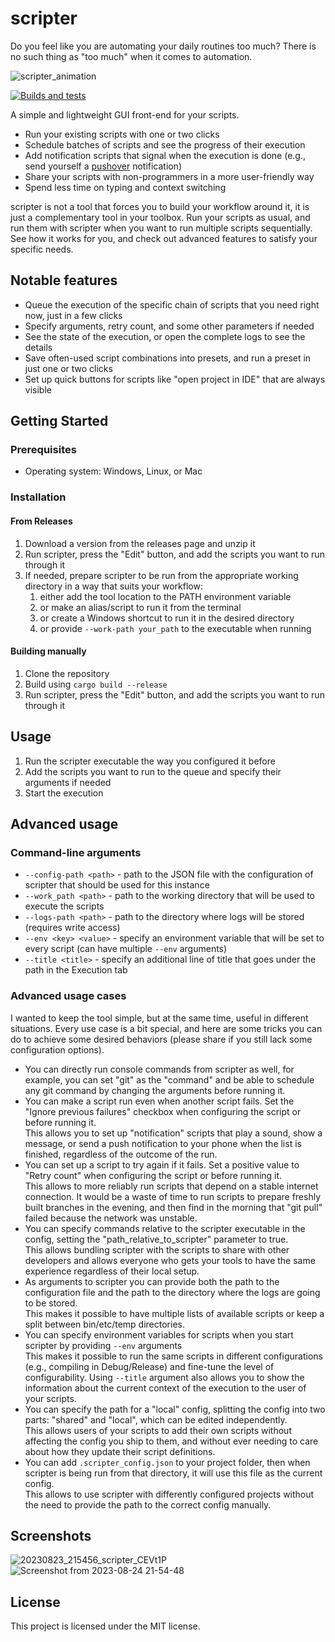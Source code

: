 
# scripter

Do you feel like you are automating your daily routines too much? There is no such thing as "too much" when it comes to automation.

![scripter_animation](https://github.com/gameraccoon/scripter/assets/24990031/39a17a9e-0835-49a5-910e-62785a48ec98)

[![Builds and tests](https://github.com/gameraccoon/scripter/actions/workflows/rust.yml/badge.svg)](https://github.com/gameraccoon/scripter/actions/workflows/rust.yml)

A simple and lightweight GUI front-end for your scripts.

- Run your existing scripts with one or two clicks
- Schedule batches of scripts and see the progress of their execution
- Add notification scripts that signal when the execution is done (e.g., send yourself a [pushover](https://pushover.net/) notification)
- Share your scripts with non-programmers in a more user-friendly way
- Spend less time on typing and context switching

scripter is not a tool that forces you to build your workflow around it, it is just a complementary tool in your toolbox. Run your scripts as usual, and run them with scripter when you want to run multiple scripts sequentially. See how it works for you, and check out advanced features to satisfy your specific needs.

## Notable features

- Queue the execution of the specific chain of scripts that you need right now, just in a few clicks
- Specify arguments, retry count, and some other parameters if needed
- See the state of the execution, or open the complete logs to see the details
- Save often-used script combinations into presets, and run a preset in just one or two clicks
- Set up quick buttons for scripts like "open project in IDE" that are always visible

## Getting Started

### Prerequisites

- Operating system: Windows, Linux, or Mac

### Installation

#### From Releases

1. Download a version from the releases page and unzip it
1. Run scripter, press the "Edit" button, and add the scripts you want to run through it
1. If needed, prepare scripter to be run from the appropriate working directory in a way that suits your workflow:
    1. either add the tool location to the PATH environment variable
    1. or make an alias/script to run it from the terminal
    1. or create a Windows shortcut to run it in the desired directory
    1. or provide `--work-path your_path` to the executable when running

#### Building manually

1. Clone the repository
1. Build using `cargo build --release`
1. Run scripter, press the "Edit" button, and add the scripts you want to run through it

## Usage

1. Run the scripter executable the way you configured it before
1. Add the scripts you want to run to the queue and specify their arguments if needed
1. Start the execution

## Advanced usage

### Command-line arguments

- `--config-path <path>` - path to the JSON file with the configuration of scripter that should be used for this instance
- `--work_path <path>` - path to the working directory that will be used to execute the scripts
- `--logs-path <path>` - path to the directory where logs will be stored (requires write access)
- `--env <key> <value>` - specify an environment variable that will be set to every script (can have multiple `--env` arguments)
- `--title <title>` - specify an additional line of title that goes under the path in the Execution tab

### Advanced usage cases

I wanted to keep the tool simple, but at the same time, useful in different situations. Every use case is a bit special, and here are some tricks you can do to achieve some desired behaviors (please share if you still lack some configuration options).

- You can directly run console commands from scripter as well, for example, you can set "git" as the "command" and be able to schedule any git command by changing the arguments before running it.
- You can make a script run even when another script fails. Set the "Ignore previous failures" checkbox when configuring the script or before running it.   
This allows you to set up "notification" scripts that play a sound, show a message, or send a push notification to your phone when the list is finished, regardless of the outcome of the run.
- You can set up a script to try again if it fails. Set a positive value to "Retry count" when configuring the script or before running it.  
This allows to more reliably run scripts that depend on a stable internet connection. It would be a waste of time to run scripts to prepare freshly built branches in the evening, and then find in the morning that "git pull" failed because the network was unstable.
- You can specify commands relative to the scripter executable in the config, setting the "path_relative_to_scripter" parameter to true.  
This allows bundling scripter with the scripts to share with other developers and allows everyone who gets your tools to have the same experience regardless of their local setup.
- As arguments to scripter you can provide both the path to the configuration file and the path to the directory where the logs are going to be stored.  
This makes it possible to have multiple lists of available scripts or keep a split between bin/etc/temp directories.
- You can specify environment variables for scripts when you start scripter by providing `--env` arguments  
This makes it possible to run the same scripts in different configurations (e.g., compiling in Debug/Release) and fine-tune the level of configurability. Using `--title` argument also allows you to show the information about the current context of the execution to the user of your scripts.
- You can specify the path for a "local" config, splitting the config into two parts: "shared" and "local", which can be edited independently.  
This allows users of your scripts to add their own scripts without affecting the config you ship to them, and without ever needing to care about how they update their script definitions.
- You can add `.scripter_config.json` to your project folder, then when scripter is being run from that directory, it will use this file as the current config.  
This allows to use scripter with differently configured projects without the need to provide the path to the correct config manually.

## Screenshots

![20230823_215456_scripter_CEVt1P](https://github.com/gameraccoon/scripter/assets/24990031/2d5fc8e0-f4ae-4919-b108-bbd475f03a70)
![Screenshot from 2023-08-24 21-54-48](https://github.com/gameraccoon/scripter/assets/24990031/80478ade-fa2e-483b-90d3-ea6340222e18)

## License

This project is licensed under the MIT license.

